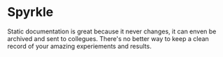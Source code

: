 # Spyrkle
Static documentation is great because it never changes, it can enven be archived and sent to collegues.
There's no better way to keep a clean record of your amazing experiements and results.
